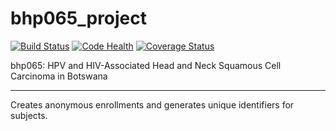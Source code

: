 # bhp065_project
[![Build Status](https://travis-ci.org/botswana-harvard/bhp065_project.svg?branch=develop)](https://travis-ci.org/botswana-harvard/bhp065_project)
[![Code Health](https://landscape.io/github/botswana-harvard/bhp065_project/develop/landscape.svg?style=flat)](https://landscape.io/github/botswana-harvard/bhp065_project/develop)
[![Coverage Status](https://coveralls.io/repos/botswana-harvard/bhp065_project/badge.svg?branch=develop&service=github)](https://coveralls.io/github/botswana-harvard/bhp065_project?branch=develop)

bhp065: HPV and HIV-Associated Head and Neck Squamous Cell Carcinoma in Botswana 

---

Creates anonymous enrollments and generates unique identifiers for subjects. 
